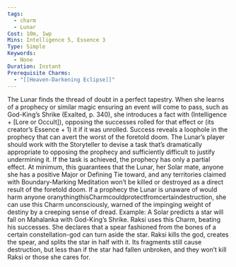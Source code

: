 ```yaml
---
tags:
  - charm
  - Lunar
Cost: 10m, 1wp
Mins: Intelligence 5, Essence 3
Type: Simple
Keywords:
  - None
Duration: Instant
Prerequisite Charms:
  - "[[Heaven-Darkening Eclipse]]"
---
```

The Lunar finds the thread of doubt in a perfect tapestry. When she learns of a prophecy or similar magic ensuring an event will come to pass, such as God-King’s Shrike (Exalted, p. 340), she introduces a fact with (Intelligence + [Lore or Occult]), opposing the successes rolled for that effect or (its creator’s Essence + 1) it if it was unrolled. Success reveals a loophole in the prophecy that can avert the worst of the foretold doom. The Lunar’s player should work with the Storyteller to devise a task that’s dramatically appropriate to opposing the prophecy and sufficiently difficult to justify undermining it. If the task is achieved, the prophecy has only a partial effect. At minimum, this guarantees that the Lunar, her Solar mate, anyone she has a positive Major or Defining Tie toward, and any territories claimed with Boundary-Marking Meditation won’t be killed or destroyed as a direct result of the foretold doom. If a prophecy the Lunar is unaware of would harm anyone oranythingthisCharmcouldprotectfromcertaindestruction, she can use this Charm unconsciously, warned of the impinging weight of destiny by a creeping sense of dread. Example: A Solar predicts a star will fall on Mahalanka with God-King’s Shrike. Raksi uses this Charm, beating his successes. She declares that a spear fashioned from the bones of a certain constellation-god can turn aside the star. Raksi kills the god, creates the spear, and splits the star in half with it. Its fragments still cause destruction, but less than if the star had fallen unbroken, and they won’t kill Raksi or those she cares for.
